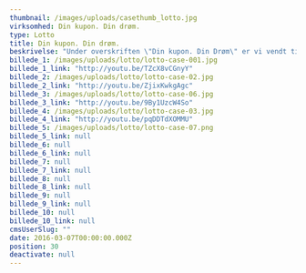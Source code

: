 ```yaml
---
thumbnail: /images/uploads/casethumb_lotto.jpg
virksomhed: Din kupon. Din drøm.
type: Lotto
title: Din kupon. Din drøm.
beskrivelse: "Under overskriften \"Din kupon. Din Drøm\" er vi vendt tilbage til en ægte Lotto-klassiker og har igen gjort kuponen magisk. Så snart, man ser ordet eller rækkerne stå der på linje, så tændes drømmen, og det abstrakte er gjort fysisk og nærværende - og købsopfordrende. For har du husket \"din\" kupon i denne uge? Det er adgangsbilletten til din drøm, så du må hellere få den købt. Samtidig er der sat spotlight på det individuelle og personlige i drømmeuniverset. Vi lader en anden person få indsigt i det allermest private, og sammen med ham/hende kan vi frydes, gyse, overraskes. Og ikke mindst inspireres til at reflektere over egne drømme."
billede_1: /images/uploads/lotto/lotto-case-001.jpg
billede_1_link: "http://youtu.be/TZcX8vCGnyY"
billede_2: /images/uploads/lotto/lotto-case-02.jpg
billede_2_link: "http://youtu.be/ZjixKwkgAgc"
billede_3: /images/uploads/lotto/lotto-case-06.jpg
billede_3_link: "http://youtu.be/9By1UzcW4So"
billede_4: /images/uploads/lotto/lotto-case-03.jpg
billede_4_link: "http://youtu.be/pqDDTdXOMMU"
billede_5: /images/uploads/lotto/lotto-case-07.png
billede_5_link: null
billede_6: null
billede_6_link: null
billede_7: null
billede_7_link: null
billede_8: null
billede_8_link: null
billede_9: null
billede_9_link: null
billede_10: null
billede_10_link: null
cmsUserSlug: ""
date: 2016-03-07T00:00:00.000Z
position: 30
deactivate: null
---
```


